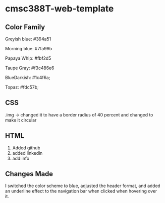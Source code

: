 # cmsc388T-web-template

## Color Family
Greyish blue: #394a51

Morning blue: #7fa99b

Papaya Whip: #fbf2d5

Taupe Gray: #f3c486e6

BlueDarkish: #1c4f6a;

Topaz: #fdc57b;



## CSS
.img -> changed it to have a border radius of 40 percent and changed to make it circular 


## HTML
1) Added github 
2) added linkedin
3) add info 

## Changes Made 
I switched the color scheme to blue, adjusted the header format, and added an underline effect to the navigation bar when clicked when hovering over it. 